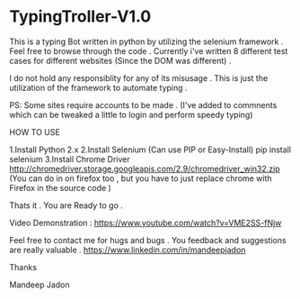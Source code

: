 # TypingTroller-V1.0
This is a typing Bot written in python by utilizing the selenium framework . Feel free to browse through the code . Currently i've written 8 different test cases for different websites (Since the DOM was different) .

I do not hold any responsiblity for any of its misusage . This is just the utilization of the framework to automate typing .

PS: Some sites require accounts to be made . (I've added to commnents which can be tweaked a little to login and perform speedy typing)


HOW TO USE 

1.Install Python 2.x
2.Install Selenium (Can use PIP or Easy-Install)
        pip install selenium
3.Install Chrome Driver http://chromedriver.storage.googleapis.com/2.9/chromedriver_win32.zip (You can do in on firefox too , but you have to just replace chrome with Firefox in the source code )

Thats it . You are Ready to go .


Video Demonstration : https://www.youtube.com/watch?v=VME2SS-fNjw

Feel free to contact me for hugs and bugs . You feedback and suggestions are really valuable . 
https://www.linkedin.com/in/mandeepjadon


Thanks 

Mandeep Jadon
